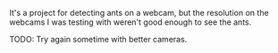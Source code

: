 It's a project for detecting ants on a webcam, but the resolution on the webcams I was testing with weren't good enough to see the ants.

TODO: Try again sometime with better cameras.
